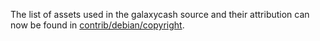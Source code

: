 The list of assets used in the galaxycash source and their attribution can now be found in [contrib/debian/copyright](../contrib/debian/copyright).

